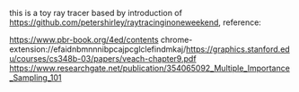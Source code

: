 this is a toy ray tracer based by introduction of https://github.com/petershirley/raytracinginoneweekend,
reference:

https://www.pbr-book.org/4ed/contents
chrome-extension://efaidnbmnnnibpcajpcglclefindmkaj/https://graphics.stanford.edu/courses/cs348b-03/papers/veach-chapter9.pdf
https://www.researchgate.net/publication/354065092_Multiple_Importance_Sampling_101